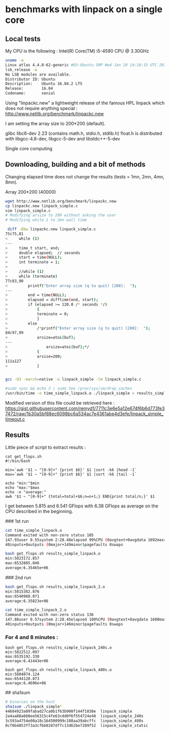 # benchmarks with linpack on a single core

## Local tests

My CPU is the following : Intel(R) Core(TM) i5-4590 CPU @ 3.30GHz

```bash
uname -a
Linux atlas 4.4.0-62-generic #83-Ubuntu SMP Wed Jan 18 14:10:15 UTC 2017 x86_64 x86_64 x86_64 GNU/Linux
lsb_release -a
No LSB modules are available.
Distributor ID: Ubuntu
Description:    Ubuntu 16.04.2 LTS
Release:        16.04
Codename:       xenial
```

Using "linpackc.new" a lightweight release of the famous HPL linpack which does not require anything special :
http://www.netlib.org/benchmark/linpackc.new

I am setting the array size to 200*200 (default).

glibc libc6-dev 2.23 (contains math.h, stdio.h, stdlib.h)
float.h is distributed with libgcc-4.8-dev, libgcc-5-dev and libstdc++-5-dev

Single core computing

## Downloading, building and a bit of methods

Changing elapsed time does not change the results (tests = 1mn, 2mn, 4mn, 8mn).

Array 200*200 (40000)

```bash
wget http://www.netlib.org/benchmark/linpackc.new
cp linpackc.new linpack_simple.c
vim linpack_simple.c
# Modifying arsize to 200 without asking the user
# Modifying while 1 to 2mn wall time

 diff -Ebw linpackc.new linpack_simple.c
75c75,81
<     while (1)
---
>     time_t start, end;
>     double elapsed;  // seconds
>     start = time(NULL);
>     int terminate = 1;
>
>     //while (1)
>     while (terminate)
77c83,90
<         printf("Enter array size (q to quit) [200]:  ");
---
>         end = time(NULL);
>         elapsed = difftime(end, start);
>         if (elapsed >= 120.0 /* seconds */)
>             {
>             terminate = 0;
>             }
>         else
>             /*printf("Enter array size (q to quit) [200]:  ");
84c97,99
<             arsize=atoi(buf);
---
>                 arsize=atoi(buf);*/
>             {
>             arsize=200;
111a127
>             }


gcc -O3 -march=native -o linpack_simple -lm linpack_simple.c

#sudo sync && echo 3 | sudo tee /proc/sys/vm/drop_caches
/usr/bin/time -o time_simple_linpack.o ./linpack_simple > results_simple_linpack.o
```

Modified version of this file could be retrieved here : https://gist.githubusercontent.com/remyd1/7711c3e6e5a12e674f6b6d773fe37472/raw/1b30a5bf88ec6098bc6a534ac7e4361abe4d3efe/linpack_simple_timeout.c


## Results

Little piece of script to extract results :

```
cat get_flops.sh
#!/bin/bash

min=`awk '$1 ~ "[0-9]+" {print $6}' $1 |sort -k6 |head -1`
max=`awk '$1 ~ "[0-9]+" {print $6}' $1 |sort -k6 |tail -1`

echo "min:"$min
echo "max:"$max
echo -n "average:"
awk '$1 ~ "[0-9]+" {total=total+$6;n=n+1;} END{print total/n;}' $1
```

I get between 5.815 and 6.541 GFlops with 6.38 GFlops as average on the CPU described in the beginning.


### 1st run

```bash
cat time_simple_linpack.o
Command exited with non-zero status 105
147.93user 0.55system 2:28.48elapsed 99%CPU (0avgtext+0avgdata 1692maxresident)k
40inputs+0outputs (0major+149minor)pagefaults 0swaps

bash get_flops.sh results_simple_linpack.o                        
min:5823172.857
max:6532885.046
average:6.35465e+06
```

### 2nd run

```bash
bash get_flops.sh results_simple_linpack_2.o                      
min:5815382.876
max:6540960.071
average:6.35823e+06

cat time_simple_linpack_2.o
Command exited with non-zero status 136
147.88user 0.57system 2:28.45elapsed 100%CPU (0avgtext+0avgdata 1600maxresident)k
40inputs+0outputs (0major+146minor)pagefaults 0swaps
```

### For 4 and 8 minutes :

```
bash get_flops.sh results_simple_linpack_240s.o
min:5822512.097
max:6535192.330
average:6.41443e+06

bash get_flops.sh results_simple_linpack_480s.o
min:5804074.124
max:6544120.873
average:6.4696e+06
```


## sha1sum

```bash
# binaries on the host
sha1sum ./linpack_simple*
44684923a09fabad27ca0b1f63b900f144f1038e  linpack_simple
2a4aa88a660ee56315c4fe63cdd0f6f554724e48  linpack_simple_240s
3c593a4754e00a18c164500999c108aa39abcffc  linpack_simple_480s
0cf0b4853ff3a3cfbb0287dffc13d62be7289f52  linpack_simple_static
```
